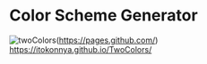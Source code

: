 # Color Scheme Generator
![twoColors](https://user-images.githubusercontent.com/124262891/218005645-80836094-7364-46bf-ac96-5f7028d6673a.jpg)(https://pages.github.com/)
https://itokonnya.github.io/TwoColors/
